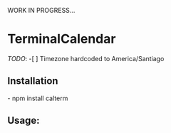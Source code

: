 WORK IN PROGRESS...
<h1>TerminalCalendar</h1>

*TODO*:
    -[ ] Timezone hardcoded to America/Santiago

<h2>Installation</h2>
- npm install calterm

<h2> Usage:</h2>
